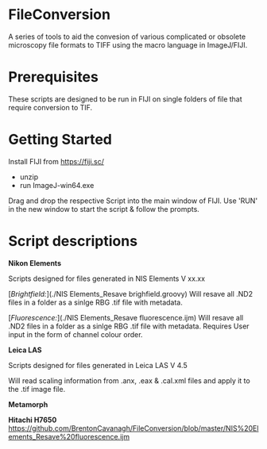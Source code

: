 # FileConversion
A series of tools to aid the convesion of various complicated or obsolete microscopy file formats to TIFF using the macro language in ImageJ/FIJI.

# Prerequisites
These scripts are designed to be run in FIJI on single folders of file that require conversion to TIF.

# Getting Started
Install FIJI from https://fiji.sc/
 - unzip
 - run ImageJ-win64.exe

Drag and drop the respective Script into the main window of FIJI. Use 'RUN' in the new window to start the script & follow the prompts.

# Script descriptions
__Nikon Elements__ 

Scripts designed for files generated in NIS Elements V xx.xx

[_Brightfield:_](./NIS Elements_Resave brighfield.groovy) Will resave all .ND2 files in a folder as a sinlge RBG .tif file with metadata.

[_Fluorescence:_](./NIS Elements_Resave fluorescence.ijm) Will resave all .ND2 files in a folder as a sinlge RBG .tif file with metadata. Requires User input in the form of channel colour order.

__Leica LAS__

Scripts designed for files generated in Leica LAS V 4.5

Will read scaling information from .anx, .eax & .cal.xml files and apply it to the .tif image file.

__Metamorph__


__Hitachi H7650__
https://github.com/BrentonCavanagh/FileConversion/blob/master/NIS%20Elements_Resave%20fluorescence.ijm
